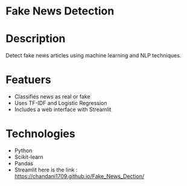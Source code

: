 # Fake News Detection
# Description
Detect fake news articles using machine learning and NLP techniques.
# Featuers
- Classifies news as real or fake
- Uses TF-IDF and Logistic Regression
- Includes a web interface with Streamlit
# Technologies
- Python
- Scikit-learn
- Pandas
- Streamlit
  here is the link :
 https://chandani1709.github.io/Fake_News_Dection/
